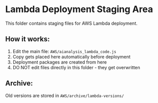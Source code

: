# Lambda Deployment Staging Area

This folder contains staging files for AWS Lambda deployment.

## How it works:
1. Edit the main file: `AWS/aianalysis_lambda_code.js`
2. Copy gets placed here automatically before deployment
3. Deployment packages are created from here
4. DO NOT edit files directly in this folder - they get overwritten

## Archive:
Old versions are stored in `AWS/archive/lambda-versions/`
